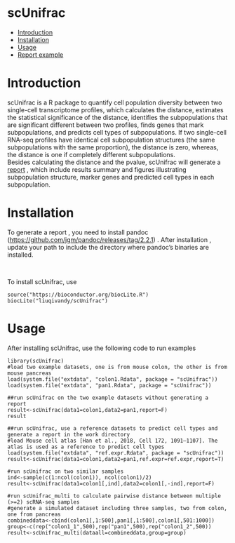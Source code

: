 scUnifrac
==========
* [Introduction](#introduction)
* [Installation](#installation)
* [Usage](#example)
* [Report example](https://rawgit.com/wiki/liuqivandy/scUnifrac/scUnifrac_colon_pan.print.html)

<a name="introduction"/>

# Introduction

scUnifrac is a R package to quantify cell population diversity between two single-cell transcriptome profiles, which calculates the distance, estimates the statistical significance of the distance, identifies the subpopulations that are significant different between two profiles, finds genes that mark subpopulations, and predicts cell types of subpopulations. If two single-cell RNA-seq profiles have identical cell subpopulation structures (the same subpopulations with the same proportion), the distance is zero, whereas, the distance is one if completely different subpopulations.
<br>
Besides calculating the distance and the pvalue, scUnifrac will generate a [report](https://rawgit.com/wiki/liuqivandy/scUnifrac/scUnifrac_colon_pan.print.html) , which include results summary and figures illustrating subpopulation structure, marker genes and predicted cell types in each subpopulation. 

<a name="installation"/>

# Installation

To generate a report , you need to install pandoc (https://github.com/jgm/pandoc/releases/tag/2.2.1) . After installation , update your path to include the directory where pandoc’s binaries are installed.

<br>

To install scUnifrac, use

	source("https://bioconductor.org/biocLite.R")
	biocLite("liuqivandy/scUnifrac")
  
<a name="example"/>

# Usage

After installing scUnifrac, use the following code to run examples

	library(scUnifrac)
	#load two example datasets, one is from mouse colon, the other is from mouse pancreas
	load(system.file("extdata", "colon1.Rdata", package = "scUnifrac"))
	load(system.file("extdata", "pan1.Rdata", package = "scUnifrac"))
	
	##run scUnifrac on the two example datasets without generating a report
	result<-scUnifrac(data1=colon1,data2=pan1,report=F)
	result
	
	##run scUnifrac, use a reference datasets to predict cell types and generate a report in the work directory
	#load Mouse cell atlas [Han et al., 2018, Cell 172, 1091–1107]. The atlas is used as a reference to predict cell types
	load(system.file("extdata", "ref.expr.Rdata", package = "scUnifrac"))
	result<-scUnifrac(data1=colon1,data2=pan1,ref.expr=ref.expr,report=T)
	
	#run scUnifrac on two similar samples
	ind<-sample(c(1:ncol(colon1)), ncol(colon1)/2)
	result<-scUnifrac(data1=colon1[,ind],data2=colon1[,-ind],report=F)
	
	#run scUnifrac_multi to calculate pairwise distance between multiple (>=2) scRNA-seq samples
	#generate a simulated dataset including three samples, two from colon, one from pancreas
	combineddata<-cbind(colon1[,1:500],pan1[,1:500],colon1[,501:1000])
	group<-c(rep("colon1_1",500),rep("pan1",500),rep("colon1_2",500))
	result<-scUnifrac_multi(dataall=combineddata,group=group)
	
